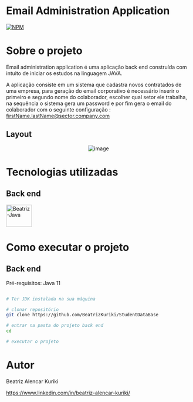 # Email Administration Application 
[![NPM](https://img.shields.io/npm/l/react)](https://github.com/BeatrizKuriki/email-administration-application/blob/main/license)

# Sobre o projeto



Email administration application é uma aplicação back end construída com intuito de iniciar os estudos  na linguagem JAVA.

A aplicação consiste em um sistema que cadastra novos contratados de uma empresa, para geração do email corporativo é necessário inserir o primeiro e segundo nome do colaborador, escolher qual setor ele trabalha, na sequência o sistema gera um password e por fim gera o email do colaborador com o seguinte configuração : firstName.lastName@sector.company.com

## Layout 



<div align = "center">

![image](https://user-images.githubusercontent.com/93167711/185947334-210ecc8c-0b3c-4564-bc7d-e9be8e17a612.png)



 
  </div>
  
 

# Tecnologias utilizadas
## Back end
 <img align="center" alt="Beatriz-Java" height="60" width="70" src="https://cdn.jsdelivr.net/gh/devicons/devicon/icons/java/java-original-wordmark.svg"/>

# Como executar o projeto

## Back end
Pré-requisitos: Java 11

```bash

# Ter JDK instalada na sua máquina

# clonar repositório
git clone https://github.com/BeatrizKuriki/StudentDataBase

# entrar na pasta do projeto back end
cd 

# executar o projeto

```


# Autor

Beatriz Alencar Kuriki

https://www.linkedin.com/in/beatriz-alencar-kuriki/

